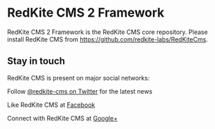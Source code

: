 # RedKite CMS 2 Framework
RedKite CMS 2 Framework is the RedKite CMS core repository. Please install RedKite CMS from https://github.com/redkite-labs/RedKiteCms.

## Stay in touch
RedKite CMS is present on major social networks:

Follow [@redkite-cms on Twitter](https://twitter.com/redkitecms) for the latest news

Like RedKite CMS at [Facebook](https://www.facebook.com/redkitecms)

Connect with RedKite CMS at [Google+](https://plus.google.com/103994964006724386514)

